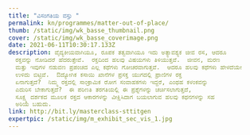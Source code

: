 ```yaml
---
title: "ವಿಸಂಗತಿಯ ವಸ್ತು "
permalink: kn/programmes/matter-out-of-place/
thumb: /static/img/wk_basse_thumbnail.png
cover: /static/img/wk_basse_coverimage.png
date: 2021-06-11T10:30:17.133Z
description: ವೈದ್ಯಕೀಯವಾಗಿಯೂ, ರೂಪಕ ತತ್ವವಾಗಿಯೂ ಇದು ಅತ್ಯಾವಶ್ಯಕ ಜೀವ ರಸ, ಆದರೂ
  ರಕ್ತವನ್ನು ನೋಡಿದರೆ ಹೆದರುತ್ತೇವೆ.  ರಕ್ತದಿಂದ ಹಲವು ವಿಷಯಗಳು ತಿಳಿಯುತ್ತವೆ.  ಜೀವನ, ಮರಣ
  ಮತ್ತು ಇವುಗಳ ನಡುವಣ ಪ್ರಪಂಚದ ಎಲ್ಲ ಕಥೆಗಳು ಗೋಚರವಾಗುತ್ತವೆ.  ಆದರೂ ಹಲವು ಕಥೆಗಳು ಹೇಳದೆಯೇ
  ಉಳಿದು ಬಿಟ್ಟಿವೆ.  ಔದ್ಯೋಗಿಕ ಕಸಾಯಿ ಖಾನೆಗಳ ಪ್ರಸಕ್ತ ಯುಗದಲ್ಲಿ ಪ್ರಾಣಿಗಳ ರಕ್ತ
  ಏನಾಗುತ್ತದೆ?  ನಿಮ್ಮ ರಕ್ತದಲ್ಲಿ ಸಾಂಕ್ರಾಮಿಕ ರೋಗ ಸಂವಾಹಕಗಳು ಇದ್ದರೆ, ಎಂಥಹ ಕಳಂಕವನ್ನು
  ಎದುರಿಸ ಬೇಕಾಗುತ್ತದೆ?  ಈ ಪರಿಣತಿ ತರಗತಿಯಲ್ಲಿ ಈ ಪ್ರಶ್ನೆಗಳನ್ನು ಚರ್ಚಿಸಲಾಗುತ್ತದೆ,
  ಸೂಕ್ಷ್ಮ ದರ್ಶಕದ ಮೂಲಕ ರಕ್ತದ ಆಕಾರಗಳನ್ನು ವೀಕ್ಷಿಸಿದಾಗ ಬಯಲಾಗುವ ಹಲವು ಕಥನಗಳನ್ನು ಸಹ
  ಅರಿಯ ಬಹುದು.
link: http://bit.ly/masterclass-sttitgen
expertpic: /static/img/m_exhibit_sec_vis_1.jpg
---
```

